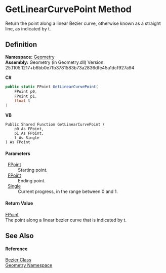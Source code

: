 # GetLinearCurvePoint Method


Return the point along a linear Bezier curve, otherwise known as a straight line, as indicated by t.



## Definition
**Namespace:** <a href="eb409b48-e279-bdb4-daf3-3196b72d55a2.md">Geometry</a>  
**Assembly:** Geometry (in Geometry.dll) Version: 25.1105.1217+b6bb0e7fb3781583b73a2836dfe45a1dcf927a94

**C#**
``` C#
public static FPoint GetLinearCurvePoint(
	FPoint p0,
	FPoint p1,
	float t
)
```
**VB**
``` VB
Public Shared Function GetLinearCurvePoint ( 
	p0 As FPoint,
	p1 As FPoint,
	t As Single
) As FPoint
```



#### Parameters
<dl><dt>  <a href="477a6142-7b25-5977-263a-a8e4e3c4f582.md">FPoint</a></dt><dd>Starting point.</dd><dt>  <a href="477a6142-7b25-5977-263a-a8e4e3c4f582.md">FPoint</a></dt><dd>Ending point.</dd><dt>  <a href="https://learn.microsoft.com/dotnet/api/system.single" target="_blank" rel="noopener noreferrer">Single</a></dt><dd>Current progress, in the range between 0 and 1.</dd></dl>

#### Return Value
<a href="477a6142-7b25-5977-263a-a8e4e3c4f582.md">FPoint</a>  
The point along a linear bezier curve that is indicated by t.

## See Also


#### Reference
<a href="31d408c3-5009-a134-1e05-823900a16db6.md">Bezier Class</a>  
<a href="eb409b48-e279-bdb4-daf3-3196b72d55a2.md">Geometry Namespace</a>  
